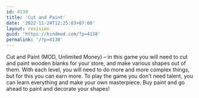 ```yaml
---
id: 4138
title: 'Cut and Paint'
date: '2022-11-24T12:25:03+07:00'
layout: revision
guid: 'https://kindmod.com/?p=4138'
permalink: '/?p=4138'
---
```


Cut and Paint (MOD, Unlimited Money) – in this game you will need to cut and paint wooden blanks for your store, and make various shapes out of them. With each level, you will need to do more and more complex things, but for this you can earn more. To play the game you don’t need talent, you can learn everything and make your own masterpiece. Buy paint and go ahead to paint and decorate your shapes!